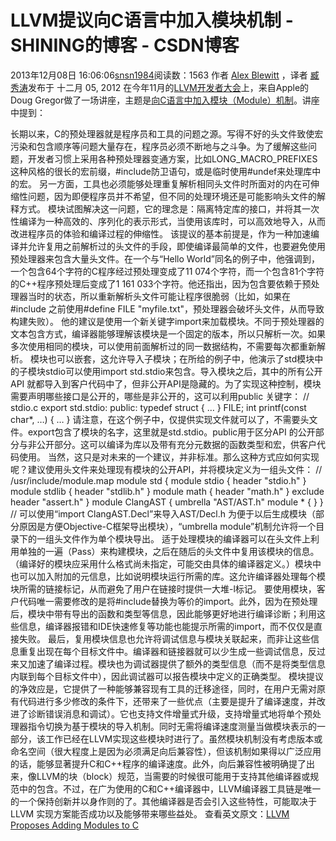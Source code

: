 # LLVM提议向C语言中加入模块机制 - SHINING的博客 - CSDN博客
2013年12月08日 16:06:06[snsn1984](https://me.csdn.net/snsn1984)阅读数：1563
作者 [Alex
 Blewitt](http://www.infoq.com/cn/author/Alex-Blewitt) ，译者 [臧秀涛](http://www.infoq.com/cn/author/%E8%87%A7%E7%A7%80%E6%B6%9B)发布于
 十二月 05, 2012
在今年11月的[LLVM开发者大会](http://llvm.org/devmtg/2012-11/)上，来自Apple的Doug Gregor做了一场讲座，主题是[向C语言中加入模块（Module）机制](http://llvm.org/devmtg/2012-11/Gregor-Modules.pdf)。讲座中提到：
> 
长期以来，C的预处理器就是程序员和工具的问题之源。写得不好的头文件致使宏污染和包含顺序等问题大量存在，程序员必须不断地与之斗争。为了缓解这些问题，开发者习惯上采用各种预处理器变通方案，比如LONG_MACRO_PREFIXES这种风格的很长的宏前缀，#include防卫语句，或是临时使用#undef来处理库中的宏。
另一方面，工具也必须能够处理重复解析相同头文件时所面对的内在可伸缩性问题，因为即便程序员并不希望，但不同的处理环境还是可能影响头文件的解释方式。
模块试图解决这一问题，它的理念是：隔离特定库的接口，并将其一次性编译为一种高效的、序列化的表示形式，当使用该库时，可以高效地导入，从而改进程序员的体验和编译过程的伸缩性。
该提议的基本前提是，作为一种加速编译并允许复用之前解析过的头文件的手段，即使编译最简单的文件，也要避免使用预处理器来包含大量头文件。在一个与“Hello World”同名的例子中，他强调到，一个包含64个字符的C程序经过预处理变成了11 074个字符，而一个包含81个字符的C++程序预处理后变成了1 161 033个字符。他还指出，因为包含要依赖于预处理器当时的状态，所以重新解析头文件可能让程序很脆弱（比如，如果在 #include 之前使用#define FILE "myfile.txt"，预处理器会破坏头文件，从而导致构建失败）。
他的建议是使用一个新关键字import来加载模块。不同于预处理器的文本包含方式，编译器能够理解该模块是一个固定的版本，所以只解析一次。如果多次使用相同的模块，可以使用前面解析过的同一数据结构，不需要每次都重新解析。
模块也可以嵌套，这允许导入子模块；在所给的例子中，他演示了std模块中的子模块stdio可以使用import std.stdio来包含。导入模块之后，其中的所有公开API 就都导入到客户代码中了，但非公开API是隐藏的。为了实现这种控制，模块需要声明哪些接口是公开的，哪些是非公开的，这可以利用public 关键字：
// stdio.c
export std.stdio:
public:
typedef struct {
  …
} FILE;
int printf(const char*, …) {
  … 
}
请注意，在这个例子中，仅提供实现文件就可以了，不需要头文件。export包含了模块的名字，这里就是std.stdio。public用于区分API 的公开部分与非公开部分。这可以编译为库以及带有充分元数据的函数类型和宏，供客户代码使用。
当然，这只是对未来的一个建议，并非标准。那么这种方式应如何实现呢？建议使用头文件来处理现有模块的公开API，并将模块定义为一组头文件：
// /usr/include/module.map
module std {
  module stdio { header "stdio.h" }
  module stdlib { header "stdlib.h" }
  module math { header "math.h" }
  exclude header "assert.h"
}
module ClangAST {
  umbrella "AST/AST.h"
  module * { }
} // 可以使用“import ClangAST.Decl”来导入AST/Decl.h
为便于以后生成模块（部分原因是方便Objective-C框架导出模块），“umbrella module”机制允许将一个目录下的一组头文件作为单个模块导出。
适于处理模块的编译器可以在头文件上利用单独的一遍（Pass）来构建模块，之后在随后的头文件中复用该模块的信息。（编译好的模块应采用什么格式尚未指定，可能交由具体的编译器定义。）模块中也可以加入附加的元信息，比如说明模块运行所需的库。这允许编译器处理每个模块所需的链接标记，从而避免了用户在链接时提供一大堆-l标记。
要使用模块，客户代码唯一需要修改的是将#include替换为等价的import。此外，因为在预处理后，模块中带有导出的函数和类型等信息，因此能够更好地进行编译诊断；利用这些信息，编译器报错和IDE快速修复等功能也能提示所需的import，而不仅仅是直接失败。
最后，复用模块信息也允许将调试信息与模块关联起来，而非让这些信息重复出现在每个目标文件中。编译器和链接器就可以少生成一些调试信息，反过来又加速了编译过程。模块也为调试器提供了额外的类型信息（而不是将类型信息内联到每个目标文件中），因此调试器可以报告模块中定义的正确类型。
模块提议的净效应是，它提供了一种能够兼容现有工具的迁移途径，同时，在用户无需对原有代码进行多少修改的条件下，还带来了一些优点（主要是提升了编译速度，并改进了诊断错误消息和调试）。它也支持文件增量式升级，支持增量式地将单个预处理器指令切换为基于模块的导入机制。同时无需将编译速度测量当做模块表示的一部分，该工作已经在LLVM实现这些模块时进行了。虽然模块机制没有考虑版本或命名空间（很大程度上是因为必须满足向后兼容性），但该机制如果得以广泛应用的话，能够显著提升C和C++程序的编译速度。此外，向后兼容性被明确提了出来，像LLVM的块（block）规范，当需要的时候很可能用于支持其他编译器或规范中的包含。不过，在广为使用的C和C++编译器中，LLVM编译器工具链是唯一的一个保持创新并以身作则的了。其他编译器是否会引入这些特性，可能取决于LLVM
 实现方案能否成功以及能够带来哪些益处。
查看英文原文：[LLVM Proposes
 Adding Modules to C](http://www.infoq.com/news/2012/11/llvm-modules)
